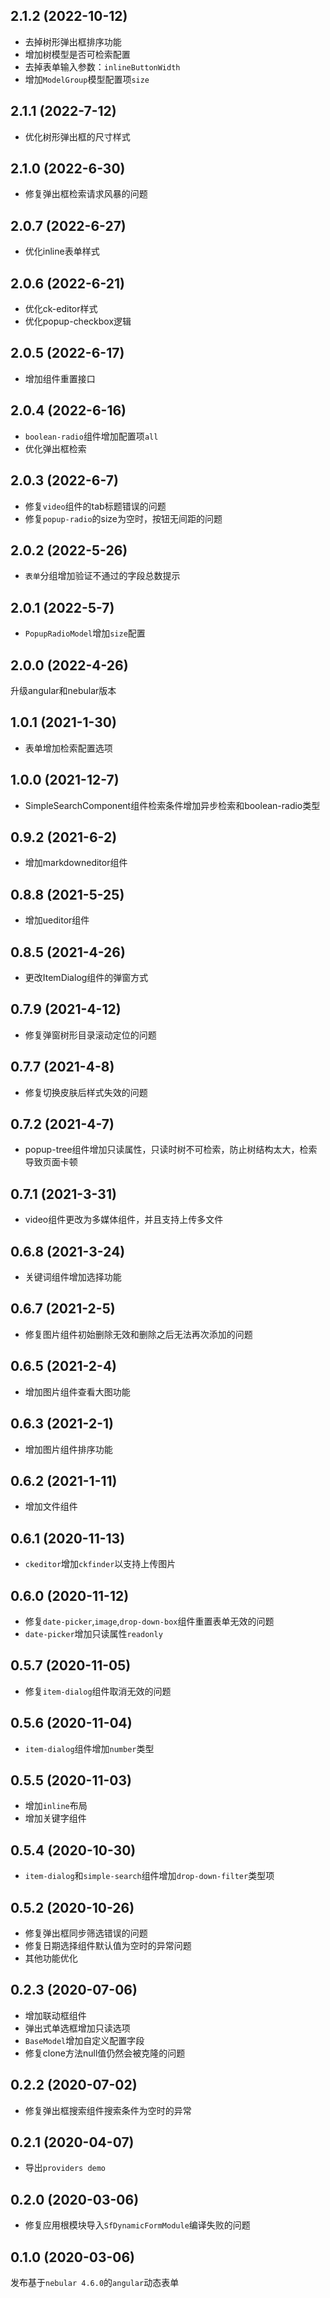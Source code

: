 <a name="2.1.2"></a>
## 2.1.2 (2022-10-12)

- 去掉树形弹出框排序功能
- 增加树模型是否可检索配置
- 去掉表单输入参数：`inlineButtonWidth`
- 增加`ModelGroup`模型配置项`size`

<a name="2.1.1"></a>
## 2.1.1 (2022-7-12)

- 优化树形弹出框的尺寸样式

<a name="2.1.0"></a>
## 2.1.0 (2022-6-30)

- 修复弹出框检索请求风暴的问题

<a name="2.0.7"></a>
## 2.0.7 (2022-6-27)

- 优化inline表单样式

<a name="2.0.6"></a>
## 2.0.6 (2022-6-21)

- 优化ck-editor样式
- 优化popup-checkbox逻辑

<a name="2.0.5"></a>
## 2.0.5 (2022-6-17)

- 增加组件重置接口

<a name="2.0.4"></a>
## 2.0.4 (2022-6-16)

- `boolean-radio`组件增加配置项`all`
- 优化弹出框检索

<a name="2.0.3"></a>
## 2.0.3 (2022-6-7)

- 修复`video`组件的tab标题错误的问题
- 修复`popup-radio`的size为空时，按钮无间距的问题

<a name="2.0.2"></a>
## 2.0.2 (2022-5-26)

- `表单`分组增加验证不通过的字段总数提示

<a name="2.0.1"></a>
## 2.0.1 (2022-5-7)

- `PopupRadioModel`增加`size`配置

<a name="2.0.0"></a>
## 2.0.0 (2022-4-26)

升级angular和nebular版本

<a name="1.0.1"></a>
## 1.0.1 (2021-1-30)

- 表单增加检索配置选项

<a name="1.0.0"></a>
## 1.0.0 (2021-12-7)

- SimpleSearchComponent组件检索条件增加异步检索和boolean-radio类型

<a name="0.9.2"></a>
## 0.9.2 (2021-6-2)

- 增加markdowneditor组件

<a name="0.8.8"></a>
## 0.8.8 (2021-5-25)

- 增加ueditor组件

<a name="0.8.5"></a>
## 0.8.5 (2021-4-26)

- 更改ItemDialog组件的弹窗方式

<a name="0.7.9"></a>
## 0.7.9 (2021-4-12)

- 修复弹窗树形目录滚动定位的问题

<a name="0.7.7"></a>
## 0.7.7 (2021-4-8)

- 修复切换皮肤后样式失效的问题

<a name="0.7.2"></a>
## 0.7.2 (2021-4-7)

- popup-tree组件增加只读属性，只读时树不可检索，防止树结构太大，检索导致页面卡顿

<a name="0.7.1"></a>
## 0.7.1 (2021-3-31)

- video组件更改为多媒体组件，并且支持上传多文件

<a name="0.6.8"></a>
## 0.6.8 (2021-3-24)

- 关键词组件增加选择功能

<a name="0.6.7"></a>
## 0.6.7 (2021-2-5)

- 修复图片组件初始删除无效和删除之后无法再次添加的问题

<a name="0.6.6"></a>
## 0.6.5 (2021-2-4)

- 增加图片组件查看大图功能

<a name="0.6.3"></a>
## 0.6.3 (2021-2-1)

- 增加图片组件排序功能

<a name="0.6.2"></a>
## 0.6.2 (2021-1-11)

- 增加文件组件

<a name="0.6.1"></a>
## 0.6.1 (2020-11-13)

- `ckeditor`增加`ckfinder`以支持上传图片

<a name="0.6.0"></a>
## 0.6.0 (2020-11-12)

- 修复`date-picker`,`image`,`drop-down-box`组件重置表单无效的问题
- `date-picker`增加只读属性`readonly`

<a name="0.5.7"></a>
## 0.5.7 (2020-11-05)

- 修复`item-dialog`组件取消无效的问题

<a name="0.5.6"></a>
## 0.5.6 (2020-11-04)

- `item-dialog`组件增加`number`类型

<a name="0.5.5"></a>
## 0.5.5 (2020-11-03)

- 增加`inline`布局
- 增加关键字组件

<a name="0.5.4"></a>
## 0.5.4 (2020-10-30)

- `item-dialog`和`simple-search`组件增加`drop-down-filter`类型项

<a name="0.5.2"></a>
## 0.5.2 (2020-10-26)

- 修复弹出框同步筛选错误的问题
- 修复日期选择组件默认值为空时的异常问题
- 其他功能优化

<a name="0.2.3"></a>
## 0.2.3 (2020-07-06)

- 增加联动框组件
- 弹出式单选框增加只读选项
- `BaseModel`增加自定义配置字段
- 修复clone方法null值仍然会被克隆的问题

<a name="0.2.2"></a>
## 0.2.2 (2020-07-02)

- 修复弹出框搜索组件搜索条件为空时的异常

<a name="0.2.1"></a>
## 0.2.1 (2020-04-07)

- 导出`providers demo`

<a name="0.2.0"></a>
## 0.2.0 (2020-03-06)

- 修复应用根模块导入`SfDynamicFormModule`编译失败的问题

<a name="0.1.0"></a>
## 0.1.0 (2020-03-06)

发布基于`nebular 4.6.0`的`angular`动态表单

